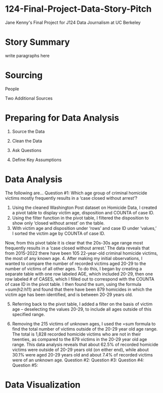 # 124-Final-Project-Data-Story-Pitch
Jane Kenny's Final Project for J124 Data Journalism at UC Berkeley
# Story Summary
write paragraphs here
# Sourcing
People

Two Additional Sources

# Preparing for Data Analysis
1. Source the Data

2. Clean the Data

3. Ask Questions

4. Define Key Assumptions

# Data Analysis
The following are...
Question #1: Which age group of criminal homicide victims mostly frequently results in a ‘case closed without arrest’?
1. Using the cleaned Washington Post dataset on Homicide Data, I created a pivot table to display victim age, disposition and COUNTA of case ID.
2. Using the filter function in the pivot table, I filtered the disposition to show only ‘closed without arrest’ on the table.
3. With victim age and disposition under ‘rows’ and case ID under ‘values,’ I sorted the victim age by COUNTA of case ID.

Now, from this pivot table it is clear that the 20s-30s age range most frequently results in a ‘case closed without arrest.’ The data reveals that from 2015-2022 there have been 105 22-year-old criminal homicide victims, the most of any known age. 
4. After making my initial observations, I wanted to compare the number of recorded victims aged 20-29 to the number of victims of all other ages. To do this, I began by creating a separate table with one row labeled AGE, which included 20-29, then one row labeled # of CASES, which I filled out to correspond with the COUNTA of case ID in the pivot table. I then found the sum, using the formula =sum(h2:h11) and found that there have been 879 homicides in which the victim age has been identified, and is between 20-29 years old. 

5. Referring back to the pivot table, I added a filter on the basis of victim age – deselecting the values 20-29, to include all ages outside of this specified range. 

6. Removing the 215 victims of unknown ages, I used the =sum formula to find the total number of victims outside of the 20-29 year old age range. The total is 1,828 recorded homicide victims who are not in their twenties, as compared to the 879 victims in the 20-29 year old age range.
This data analysis reveals that about 62.5% of recorded homicide victims were outside of 20-29 years old (on either end), while about 30.1% were aged 20-29 years old and about 7.4% of recorded victims were of an unknown age. 
Question #2:
Question #3:
Question #4:
Question #5:

# Data Visualization

